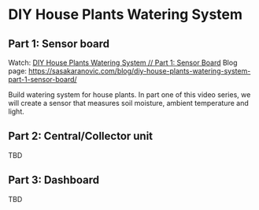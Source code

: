 # DIY House Plants Watering System




## Part 1: Sensor board

Watch: [DIY House Plants Watering System // Part 1: Sensor Board](https://youtu.be/ucjUwo17kw4)
Blog page: https://sasakaranovic.com/blog/diy-house-plants-watering-system-part-1-sensor-board/

Build watering system for house plants. In part one of this video series, we will create a sensor that measures soil moisture, ambient temperature and light.

## Part 2: Central/Collector unit

TBD

## Part 3: Dashboard

TBD
